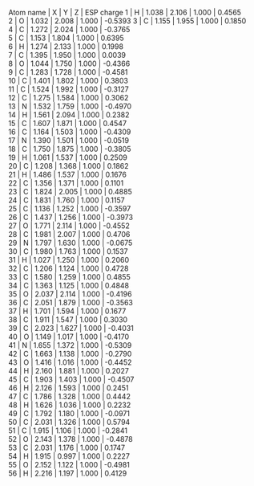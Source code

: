  Atom name | X | Y | Z | ESP charge
 1  | H  |  1.038   |    2.106   |    1.000   |      0.4565  
 2  | O  |  1.032   |    2.008   |    1.000   |     -0.5393 
 3  | C  |  1.155   |    1.955   |    1.000   |      0.1850  
 4  | C  |  1.272   |    2.024   |    1.000   |     -0.3765   
 5  | C  |  1.153   |    1.804   |    1.000   |      0.6395   
 6  | H  |  1.274   |    2.133   |    1.000   |      0.1998   
 7  | C  |  1.395   |    1.950   |    1.000   |      0.0039   
 8  | O  |  1.044   |    1.750   |    1.000   |     -0.4366   
 9  | C  |  1.283   |    1.728   |    1.000   |     -0.4581   
10 | C  |  1.401   |    1.802   |    1.000   |      0.3803   
11 | C  |  1.524   |    1.992   |    1.000   |     -0.3127   
12 | C  |  1.275   |    1.584   |    1.000   |      0.3062   
13 | N  |  1.532   |    1.759   |    1.000   |     -0.4970   
14 | H  |  1.561   |    2.094   |    1.000   |      0.2382   
15 | C  |  1.607   |    1.871   |    1.000   |      0.4547   
16 | C  |  1.164   |    1.503   |    1.000   |     -0.4309   
17 | N  |  1.390   |    1.501   |    1.000   |     -0.0519   
18 | C  |  1.750   |    1.875   |    1.000   |     -0.3805   
19 | H  |  1.061   |    1.537   |    1.000   |      0.2509   
20 | C  |  1.208   |    1.368   |    1.000   |      0.1862   
21 | H  |  1.486   |    1.537   |    1.000   |      0.1676   
22 | C  |  1.356   |    1.371   |    1.000   |      0.1101   
23 | C  |  1.824   |    2.005   |    1.000   |      0.4885   
24 | C  |  1.831   |    1.760   |    1.000   |      0.1157   
25 | C  |  1.136   |    1.252   |    1.000   |     -0.3597   
26 | C  |  1.437   |    1.256   |    1.000   |     -0.3973   
27 | O  |  1.771   |    2.114   |    1.000   |     -0.4552   
28 | C  |  1.981   |    2.007   |    1.000   |      0.4706   
29 | N  |  1.797   |    1.630   |    1.000   |     -0.0675   
30 | C  |  1.980   |    1.763   |    1.000   |      0.1537   
31 | H  |  1.027   |    1.250   |    1.000   |      0.2060   
32 | C  |  1.206   |    1.124   |    1.000   |      0.4728   
33 | C  |  1.580   |    1.259   |    1.000   |      0.4855   
34 | C  |  1.363   |    1.125   |    1.000   |      0.4848   
35 | O  |  2.037   |    2.114   |    1.000   |     -0.4196   
36 | C  |  2.051   |    1.879   |    1.000   |     -0.3563   
37 | H  |  1.701   |    1.594   |    1.000   |      0.1677   
38 | C  |  1.911   |    1.547   |    1.000   |      0.3030   
39 | C  |  2.023   |    1.627   |    1.000   |     -0.4031   
40 | O  |  1.149   |    1.017   |    1.000   |     -0.4170   
41 | N  |  1.655   |    1.372   |    1.000   |     -0.5309   
42 | C  |  1.663   |    1.138   |    1.000   |     -0.2790   
43 | O  |  1.416   |    1.016   |    1.000   |     -0.4452   
44 | H  |  2.160   |    1.881   |    1.000   |      0.2027   
45 | C  |  1.903   |    1.403   |    1.000   |     -0.4507  
46 | H  |  2.126   |    1.593   |    1.000   |      0.2451   
47 | C  |  1.786   |    1.328   |    1.000   |      0.4442   
48 | H  |  1.626   |    1.036   |    1.000   |      0.2232   
49 | C  |  1.792   |    1.180   |    1.000   |     -0.0971   
50 | C  |  2.031   |    1.326   |    1.000   |      0.5794   
51 | C  |  1.915   |    1.106   |    1.000   |     -0.2841   
52 | O  |  2.143   |    1.378   |    1.000   |     -0.4878   
53 | C  |  2.031   |    1.176   |    1.000   |      0.1747   
54 | H  |  1.915   |    0.997   |    1.000   |      0.2227  
55 | O  |  2.152   |    1.122   |    1.000   |     -0.4981   
56 | H  |  2.216   |    1.197   |    1.000   |      0.4129   
